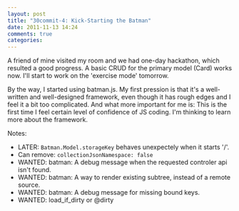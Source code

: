 ```yaml
---
layout: post
title: "30commit-4: Kick-Starting the Batman"
date: 2011-11-13 14:24
comments: true
categories: 
---
```


A friend of mine visited my room and we had one-day hackathon, which resulted a good progress. 
A basic CRUD for the primary model (Card) works now. 
I'll start to work on the 'exercise mode' tomorrow.

By the way, I started using batman.js.
My first pression is that it's a well-written and well-designed framework,
even though it has rough edges and I feel it a bit too complicated.
And what more important for me is: This is the first time I feel certain level of confidence of JS coding.
I'm thinking to learn more about the framework.

Notes:

 * LATER: `Batman.Model.storageKey` behaves unexpectely when it starts '/'.
 * Can remove: `collectionJsonNamespace: false`
 * WANTED: batman: A debug message when the requested controler api isn't found.
 * WANTED: batman: A way to render existing subtree, instead of a remote source.
 * WANTED: batman: A debug message for missing bound keys.
 * WANTED: load_if_dirty or @dirty